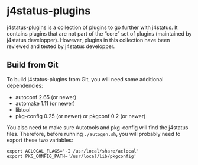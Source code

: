j4status-plugins
================

j4status-plugins is a collection of plugins to go further with j4status.
It contains plugins that are not part of the “core” set of plugins (maintained by j4status developper).
However, plugins in this collection have been reviewed and tested by j4status developper.


Build from Git
--------------

To build j4status-plugins from Git, you will need some additional dependencies:
- autoconf 2.65 (or newer)
- automake 1.11 (or newer)
- libtool
- pkg-config 0.25 (or newer) or pkgconf 0.2 (or newer)

You also need to make sure Autotools and pkg-config will find the j4status files.
Therefore, before running `./autogen.sh`, you will probably need to export these two variables:
```
export ACLOCAL_FLAGS='-I /usr/local/share/aclocal'
export PKG_CONFIG_PATH='/usr/local/lib/pkgconfig'
```

